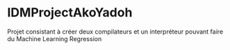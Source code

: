 # IDMProjectAkoYadoh
Projet consistant à créer deux compilateurs et un interpréteur pouvant faire du Machine Learning Regression
